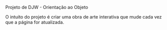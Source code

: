 Projeto de DJW - Orientação ao Objeto

O intuito do projeto é criar uma obra de arte interativa que mude cada vez que a página for atualizada.
